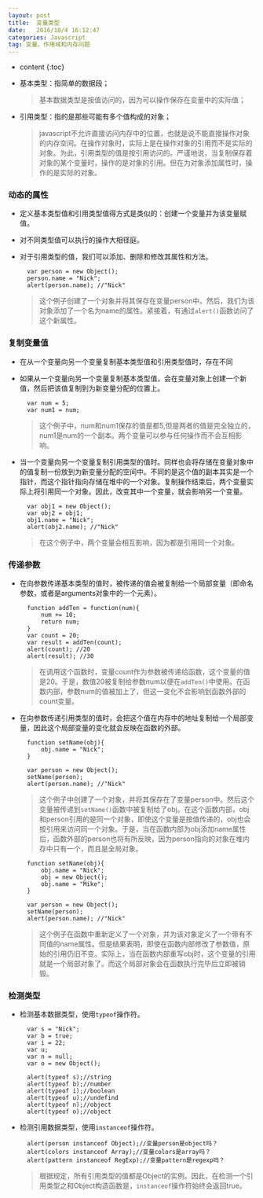 ```yaml
---
layout: post
title:  变量类型
date:   2016/10/4 16:12:47  
categories: Javascript
tag: 变量、作用域和内存问题
---
```


* content
{:toc}


* 基本类型：指简单的数据段；

    >基本数据类型是按值访问的，因为可以操作保存在变量中的实际值；
    
* 引用类型：指的是那些可能有多个值构成的对象；

    >javascript不允许直接访问内存中的位置，也就是说不能直接操作对象的内存空间。在操作对象时，实际上是在操作对象的引用而不是实际的对象。为此，引用类型的值是按引用访问的。严谨地说，当复制保存着对象的某个变量时，操作的是对象的引用。但在为对象添加属性时，操作的是实际的对象。


### 动态的属性
    
* 定义基本类型值和引用类型值得方式是类似的：创建一个变量并为该变量赋值。
* 对不同类型值可以执行的操作大相径庭。
* 对于引用类型的值，我们可以添加、删除和修改其属性和方法。
		
		var person = new Object();
		person.name = "Nick";
		alert(person.name); //"Nick"

	> 这个例子创建了一个对象并将其保存在变量person中。然后，我们为该对象添加了一个名为name的属性。紧接着，有通过`alert()`函数访问了这个新属性。

### 复制变量值

* 在从一个变量向另一个变量复制基本类型值和引用类型值时，存在不同
* 如果从一个变量向另一个变量复制基本类型值，会在变量对象上创建一个新值，然后把该值复制到为新变量分配的位置上。
		
		var num = 5;
		var num1 = num;
	
	> 这个例子中，num和num1保存的值是都5,但是两者的值是完全独立的，num1是num的一个副本。两个变量可以参与任何操作而不会互相影响。

* 当一个变量向另一个变量复制引用类型的值时。同样也会将存储在变量对象中的值复制一份放到为新变量分配的空间中。不同的是这个值的副本其实是一个指针，而这个指针指向存储在堆中的一个对象。复制操作结束后，两个变量实际上将引用同一个对象。因此，改变其中一个变量，就会影响另一个变量。
		
		var obj1 = new Object();
		var obj2 = obj1;
		obj1.name = "Nick";
		alert(obj2.name); //"Nick"

	>在这个例子中，两个变量会相互影响，因为都是引用同一个对象。

### 传递参数

* 在向参数传递基本类型的值时，被传递的值会被复制给一个局部变量（即命名参数，或者是arguments对象中的一个元素）。

		function addTen = function(num){
			num += 10;
			return num;
		}
		var count = 20;
		var result = addTen(count);
		alert(count); //20
		alert(result); //30
	
	> 在调用这个函数时，变量count作为参数被传递给函数，这个变量的值是20。于是，数值20被复制给参数num以便在`addTen()`中使用。在函数内部，参数num的值被加上了，但这一变化不会影响到函数外部的count变量。

* 在向参数传递引用类型的值时，会把这个值在内存中的地址复制给一个局部变量，因此这个局部变量的变化就会反映在函数的外部。

		function setName(obj){
			obj.name = "Nick";
		}
		
		var person = new Object();
		setName(person);
		alert(person.name); //"Nick"
	
	> 这个例子中创建了一个对象，并将其保存在了变量person中。然后这个变量被传递到`setName()`函数中被复制给了obj。在这个函数内部，obj和person引用的是同一个对象，即使这个变量是按值传递的，obj也会按引用来访问同一个对象。于是，当在函数内部为obj添加name属性后，函数外部的person也将有所反映，因为person指向的对象在堆内存中只有一个，而且是全局对象。
	
		function setName(obj){
			obj.name = "Nick";
			obj = new Object();
			obj.name = "Mike";
		}
		
		var person = new Object();
		setName(person);
		alert(person.name); //"Nick"

	> 这个例子在函数中重新定义了一个对象，并为该对象定义了一个带有不同值的name属性。但是结果表明，即使在函数内部修改了参数值，原始的引用仍旧不变。实际上，当在函数内部重写obj时，这个变量的引用就是一个局部对象了。而这个局部对象会在函数执行完毕后立即被销毁。
	
### 检测类型

* 检测基本数据类型，使用`typeof`操作符。

		var s = "Nick";
		var b = true;
		var i = 22;
		var u;
		var n = null;
		var o = new Object();
		
		alert(typeof s);//string
		alert(typeof b);//number
		alert(typeof i);//boolean
		alert(typeof u);//undefind
		alert(typeof n);//object
		alert(typeof o);//object

* 检测引用数据类型，使用`instanceof`操作符。

		alert(person instanceof Object);//变量person是object吗？
		alert(colors instanceof Array);//变量colors是array吗？
		alert(pattern instanceof RegExp);//变量pattern是regexp吗？
	
	>根据规定，所有引用类型的值都是Object的实例。因此，在检测一个引用类型之和Object构造函数是，`instanceof`操作符始终会返回true。